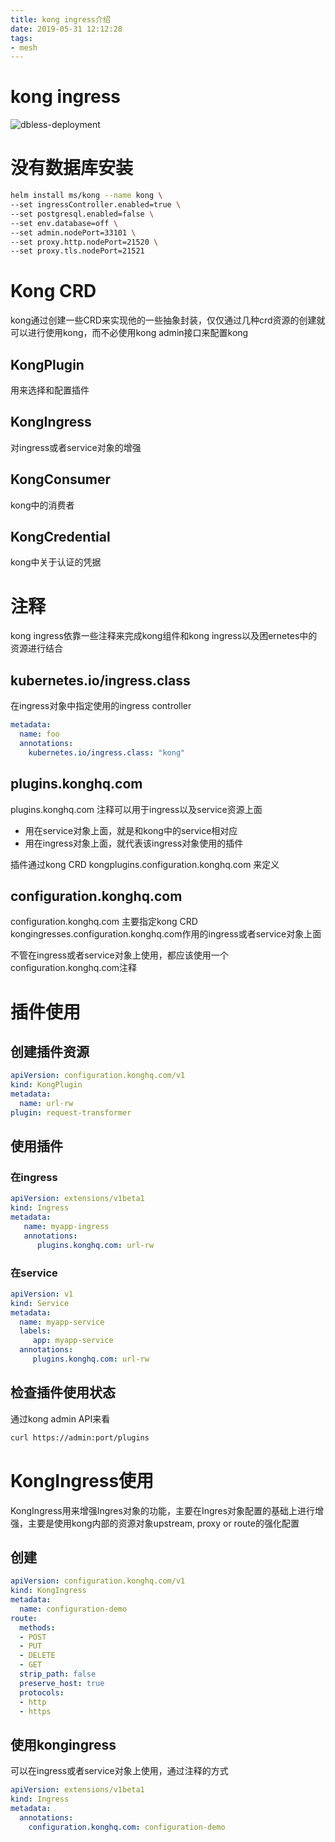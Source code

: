 ```yaml
---
title: kong ingress介绍
date: 2019-05-31 12:12:28
tags:
- mesh
---
```


# kong ingress

![dbless-deployment](https://qiniu.li-rui.top/dbless-deployment.png)

<!--more-->

# 没有数据库安装

```bash
helm install ms/kong --name kong \
--set ingressController.enabled=true \
--set postgresql.enabled=false \
--set env.database=off \
--set admin.nodePort=33101 \
--set proxy.http.nodePort=21520 \
--set proxy.tls.nodePort=21521 
```

# Kong CRD

kong通过创建一些CRD来实现他的一些抽象封装，仅仅通过几种crd资源的创建就可以进行使用kong，而不必使用kong admin接口来配置kong

## KongPlugin
用来选择和配置插件

## KongIngress

对ingress或者service对象的增强

## KongConsumer

kong中的消费者

## KongCredential

kong中关于认证的凭据

# 注释

kong ingress依靠一些注释来完成kong组件和kong ingress以及困ernetes中的资源进行结合

## kubernetes.io/ingress.class

在ingress对象中指定使用的ingress controller

```yaml
metadata:
  name: foo
  annotations:
    kubernetes.io/ingress.class: "kong"
```

## plugins.konghq.com

plugins.konghq.com 注释可以用于ingress以及service资源上面

- 用在service对象上面，就是和kong中的service相对应
- 用在ingress对象上面，就代表该ingress对象使用的插件

插件通过kong CRD kongplugins.configuration.konghq.com 来定义

## configuration.konghq.com

configuration.konghq.com 主要指定kong CRD kongingresses.configuration.konghq.com作用的ingress或者service对象上面

不管在ingress或者service对象上使用，都应该使用一个configuration.konghq.com注释

# 插件使用

## 创建插件资源

```yaml
apiVersion: configuration.konghq.com/v1
kind: KongPlugin
metadata:
  name: url-rw
plugin: request-transformer
```

## 使用插件

### 在ingress

```yaml
apiVersion: extensions/v1beta1
kind: Ingress
metadata:
   name: myapp-ingress
   annotations:
      plugins.konghq.com: url-rw
```

### 在service

```yaml
apiVersion: v1
kind: Service
metadata:
  name: myapp-service
  labels:
     app: myapp-service
  annotations:
     plugins.konghq.com: url-rw

```

## 检查插件使用状态

通过kong admin API来看

```bash
curl https://admin:port/plugins
```

# KongIngress使用

KongIngress用来增强Ingres对象的功能，主要在Ingres对象配置的基础上进行增强，主要是使用kong内部的资源对象upstream, proxy or route的强化配置

## 创建

```yaml
apiVersion: configuration.konghq.com/v1
kind: KongIngress
metadata:
  name: configuration-demo
route:
  methods:
  - POST
  - PUT
  - DELETE
  - GET
  strip_path: false
  preserve_host: true
  protocols:
  - http
  - https
```

## 使用kongingress

可以在ingress或者service对象上使用，通过注释的方式

```yaml
apiVersion: extensions/v1beta1
kind: Ingress
metadata:
  annotations:
    configuration.konghq.com: configuration-demo
```



